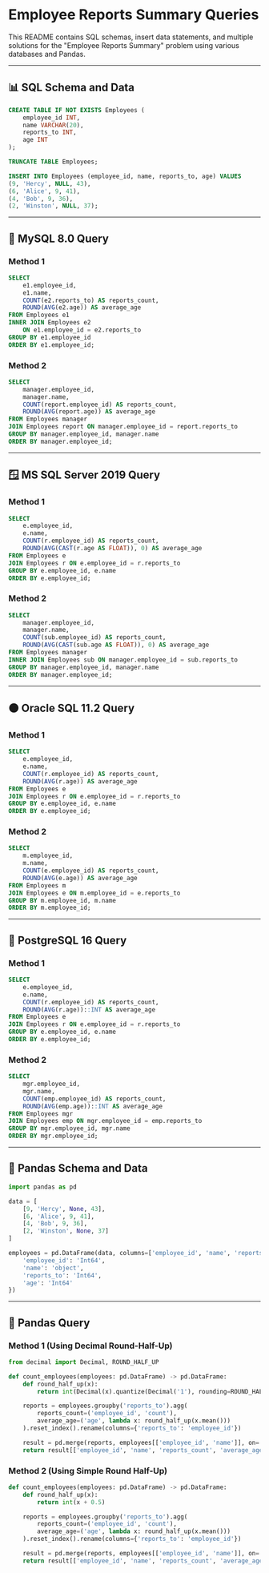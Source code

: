 
# Employee Reports Summary Queries

This README contains SQL schemas, insert data statements, and multiple solutions for the "Employee Reports Summary" problem using various databases and Pandas.

---

## 📊 SQL Schema and Data

```sql
CREATE TABLE IF NOT EXISTS Employees (
    employee_id INT,
    name VARCHAR(20),
    reports_to INT,
    age INT
);

TRUNCATE TABLE Employees;

INSERT INTO Employees (employee_id, name, reports_to, age) VALUES 
(9, 'Hercy', NULL, 43),
(6, 'Alice', 9, 41),
(4, 'Bob', 9, 36),
(2, 'Winston', NULL, 37);
```

---

## 🐬 MySQL 8.0 Query

### Method 1

```sql
SELECT 
    e1.employee_id,
    e1.name,
    COUNT(e2.reports_to) AS reports_count,
    ROUND(AVG(e2.age)) AS average_age
FROM Employees e1
INNER JOIN Employees e2
    ON e1.employee_id = e2.reports_to
GROUP BY e1.employee_id
ORDER BY e1.employee_id;
```

### Method 2

```sql
SELECT 
    manager.employee_id,
    manager.name,
    COUNT(report.employee_id) AS reports_count,
    ROUND(AVG(report.age)) AS average_age
FROM Employees manager
JOIN Employees report ON manager.employee_id = report.reports_to
GROUP BY manager.employee_id, manager.name
ORDER BY manager.employee_id;
```

---

## 🪟 MS SQL Server 2019 Query

### Method 1

```sql
SELECT 
    e.employee_id,
    e.name,
    COUNT(r.employee_id) AS reports_count,
    ROUND(AVG(CAST(r.age AS FLOAT)), 0) AS average_age
FROM Employees e
JOIN Employees r ON e.employee_id = r.reports_to
GROUP BY e.employee_id, e.name
ORDER BY e.employee_id;
```

### Method 2

```sql
SELECT 
    manager.employee_id,
    manager.name,
    COUNT(sub.employee_id) AS reports_count,
    ROUND(AVG(CAST(sub.age AS FLOAT)), 0) AS average_age
FROM Employees manager
INNER JOIN Employees sub ON manager.employee_id = sub.reports_to
GROUP BY manager.employee_id, manager.name
ORDER BY manager.employee_id;
```

---

## 🟠 Oracle SQL 11.2 Query

### Method 1

```sql
SELECT 
    e.employee_id,
    e.name,
    COUNT(r.employee_id) AS reports_count,
    ROUND(AVG(r.age)) AS average_age
FROM Employees e
JOIN Employees r ON e.employee_id = r.reports_to
GROUP BY e.employee_id, e.name
ORDER BY e.employee_id;
```

### Method 2

```sql
SELECT 
    m.employee_id,
    m.name,
    COUNT(e.employee_id) AS reports_count,
    ROUND(AVG(e.age)) AS average_age
FROM Employees m
JOIN Employees e ON m.employee_id = e.reports_to
GROUP BY m.employee_id, m.name
ORDER BY m.employee_id;
```

---

## 🐘 PostgreSQL 16 Query

### Method 1

```sql
SELECT 
    e.employee_id,
    e.name,
    COUNT(r.employee_id) AS reports_count,
    ROUND(AVG(r.age))::INT AS average_age
FROM Employees e
JOIN Employees r ON e.employee_id = r.reports_to
GROUP BY e.employee_id, e.name
ORDER BY e.employee_id;
```

### Method 2

```sql
SELECT 
    mgr.employee_id,
    mgr.name,
    COUNT(emp.employee_id) AS reports_count,
    ROUND(AVG(emp.age))::INT AS average_age
FROM Employees mgr
JOIN Employees emp ON mgr.employee_id = emp.reports_to
GROUP BY mgr.employee_id, mgr.name
ORDER BY mgr.employee_id;
```

---

## 🐼 Pandas Schema and Data

```python
import pandas as pd

data = [
    [9, 'Hercy', None, 43],
    [6, 'Alice', 9, 41],
    [4, 'Bob', 9, 36],
    [2, 'Winston', None, 37]
]

employees = pd.DataFrame(data, columns=['employee_id', 'name', 'reports_to', 'age']).astype({
    'employee_id': 'Int64',
    'name': 'object',
    'reports_to': 'Int64',
    'age': 'Int64'
})
```

---

## 🐼 Pandas Query

### Method 1 (Using Decimal Round-Half-Up)

```python
from decimal import Decimal, ROUND_HALF_UP

def count_employees(employees: pd.DataFrame) -> pd.DataFrame:
    def round_half_up(x):
        return int(Decimal(x).quantize(Decimal('1'), rounding=ROUND_HALF_UP))

    reports = employees.groupby('reports_to').agg(
        reports_count=('employee_id', 'count'),
        average_age=('age', lambda x: round_half_up(x.mean()))
    ).reset_index().rename(columns={'reports_to': 'employee_id'})

    result = pd.merge(reports, employees[['employee_id', 'name']], on='employee_id')
    return result[['employee_id', 'name', 'reports_count', 'average_age']].sort_values(by='employee_id')
```

### Method 2 (Using Simple Round Half-Up)

```python
def count_employees(employees: pd.DataFrame) -> pd.DataFrame:
    def round_half_up(x):
        return int(x + 0.5)

    reports = employees.groupby('reports_to').agg(
        reports_count=('employee_id', 'count'),
        average_age=('age', lambda x: round_half_up(x.mean()))
    ).reset_index().rename(columns={'reports_to': 'employee_id'})

    result = pd.merge(reports, employees[['employee_id', 'name']], on='employee_id')
    return result[['employee_id', 'name', 'reports_count', 'average_age']].sort_values(by='employee_id')
```
